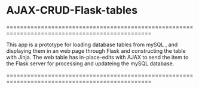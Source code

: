 # AJAX-CRUD-Flask-tables
================================================================================================

This app is a prototype for loading database tables from mySQL , and
displaying them in an web page through Flask and constructing the table with 
Jinja.
The web table has in-place-edits with AJAX to send the item to the Flask
server for processing and updateing the mySQL database.

================================================================================================
